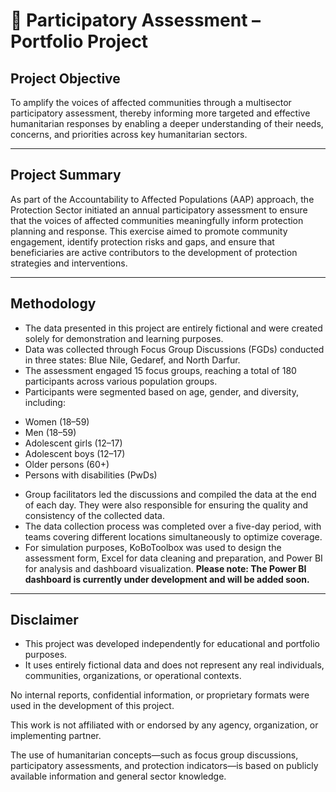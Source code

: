# 📘 Participatory Assessment – Portfolio Project

## Project Objective
To amplify the voices of affected communities through a multisector participatory assessment, thereby informing more targeted and effective humanitarian responses by enabling a deeper understanding of their needs, concerns, and priorities across key humanitarian sectors.

---

## Project Summary
As part of the Accountability to Affected Populations (AAP) approach, the Protection Sector initiated an annual participatory assessment to ensure that the voices of affected communities meaningfully inform protection planning and response. This exercise aimed to promote community engagement, identify protection risks and gaps, and ensure that beneficiaries are active contributors to the development of protection strategies and interventions.

---

## Methodology
- The data presented in this project are entirely fictional and were created solely for demonstration and learning purposes.
- Data was collected through Focus Group Discussions (FGDs) conducted in three states: Blue Nile, Gedaref, and North Darfur.
- The assessment engaged 15 focus groups, reaching a total of 180 participants across various population groups.
- Participants were segmented based on age, gender, and diversity, including:
* Women (18–59)
* Men (18–59)
* Adolescent girls (12–17)
* Adolescent boys (12–17)
* Older persons (60+)
* Persons with disabilities (PwDs)
- Group facilitators led the discussions and compiled the data at the end of each day. They were also responsible for ensuring the quality and consistency of the collected data.
- The data collection process was completed over a five-day period, with teams covering different locations simultaneously to optimize coverage.
- For simulation purposes, KoBoToolbox was used to design the assessment form, Excel for data cleaning and preparation, and Power BI for analysis and dashboard visualization. **Please note: The Power BI dashboard is currently under development and will be added soon.**

---

## Disclaimer
- This project was developed independently for educational and portfolio purposes.
- It uses entirely fictional data and does not represent any real individuals, communities, organizations, or operational contexts.

No internal reports, confidential information, or proprietary formats were used in the development of this project.

This work is not affiliated with or endorsed by any agency, organization, or implementing partner.

The use of humanitarian concepts—such as focus group discussions, participatory assessments, and protection indicators—is based on publicly available information and general sector knowledge.
